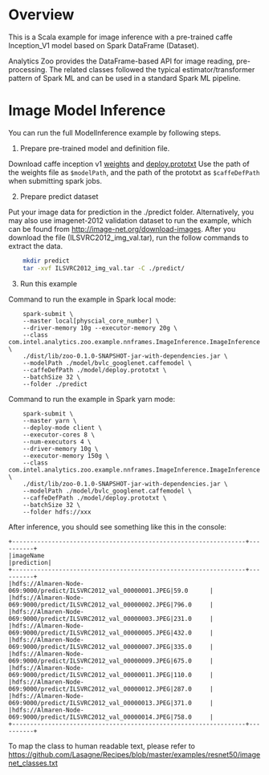 # Overview

This is a Scala example for image inference with a pre-trained caffe Inception_V1 model based
on Spark DataFrame (Dataset).

Analytics Zoo provides the DataFrame-based API for image reading, pre-processing.
The related classes followed the typical estimator/transformer pattern of Spark ML and can be used in
a standard Spark ML pipeline.

# Image Model Inference

You can run the full ModelInference example by following steps.

1. Prepare pre-trained model and definition file.

Download caffe inception v1 [weights](http://dl.caffe.berkeleyvision.org/bvlc_googlenet.caffemodel)
and [deploy.prototxt](https://github.com/BVLC/caffe/blob/master/models/bvlc_googlenet/deploy.prototxt)
Use the path of the weights file as `$modelPath`, and the path of the prototxt as `$caffeDefPath`
when submitting spark jobs.

2. Prepare predict dataset

Put your image data for prediction in the ./predict folder. Alternatively, you may also use imagenet-2012
validation dataset to run the example, which can be found from <http://image-net.org/download-images>. After
you download the file (ILSVRC2012_img_val.tar), run the follow commands to extract the data.
```bash
    mkdir predict
    tar -xvf ILSVRC2012_img_val.tar -C ./predict/
```
3. Run this example

Command to run the example in Spark local mode:
```
    spark-submit \
    --master local[physcial_core_number] \
    --driver-memory 10g --executor-memory 20g \
    --class com.intel.analytics.zoo.example.nnframes.ImageInference.ImageInference \
    ./dist/lib/zoo-0.1.0-SNAPSHOT-jar-with-dependencies.jar \
    --modelPath ./model/bvlc_googlenet.caffemodel \
    --caffeDefPath ./model/deploy.prototxt \
    --batchSize 32 \
    --folder ./predict
```

Command to run the example in Spark yarn mode:
```
    spark-submit \
    --master yarn \
    --deploy-mode client \
    --executor-cores 8 \
    --num-executors 4 \
    --driver-memory 10g \
    --executor-memory 150g \
    --class com.intel.analytics.zoo.example.nnframes.ImageInference.ImageInference \
    ./dist/lib/zoo-0.1.0-SNAPSHOT-jar-with-dependencies.jar \
    --modelPath ./model/bvlc_googlenet.caffemodel \
    --caffeDefPath ./model/deploy.prototxt \
    --batchSize 32 \
    --folder hdfs://xxx
```

After inference, you should see something like this in the console:
```
+-----------------------------------------------------------------+----------+
|imageName                                                        |prediction|
+-----------------------------------------------------------------+----------+
|hdfs://Almaren-Node-069:9000/predict/ILSVRC2012_val_00000001.JPEG|59.0      |
|hdfs://Almaren-Node-069:9000/predict/ILSVRC2012_val_00000002.JPEG|796.0     |
|hdfs://Almaren-Node-069:9000/predict/ILSVRC2012_val_00000003.JPEG|231.0     |
|hdfs://Almaren-Node-069:9000/predict/ILSVRC2012_val_00000005.JPEG|432.0     |
|hdfs://Almaren-Node-069:9000/predict/ILSVRC2012_val_00000007.JPEG|335.0     |
|hdfs://Almaren-Node-069:9000/predict/ILSVRC2012_val_00000009.JPEG|675.0     |
|hdfs://Almaren-Node-069:9000/predict/ILSVRC2012_val_00000011.JPEG|110.0     |
|hdfs://Almaren-Node-069:9000/predict/ILSVRC2012_val_00000012.JPEG|287.0     |
|hdfs://Almaren-Node-069:9000/predict/ILSVRC2012_val_00000013.JPEG|371.0     |
|hdfs://Almaren-Node-069:9000/predict/ILSVRC2012_val_00000014.JPEG|758.0     |
+-----------------------------------------------------------------+----------+
```

To map the class to human readable text, please refer to https://github.com/Lasagne/Recipes/blob/master/examples/resnet50/imagenet_classes.txt